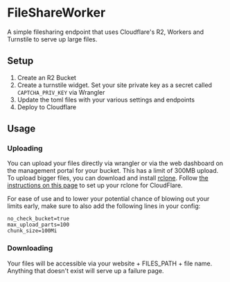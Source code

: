 # FileShareWorker

A simple filesharing endpoint that uses Cloudflare's R2, Workers and Turnstile to serve up large files.

## Setup

1. Create an R2 Bucket
2. Create a turnstile widget. Set your site private key as a secret called `CAPTCHA_PRIV_KEY` via Wrangler
3. Update the toml files with your various settings and endpoints
4. Deploy to Cloudflare

## Usage

### Uploading

You can upload your files directly via wrangler or via the web dashboard on the management portal for your bucket. This has a limit of 300MB upload.
To upload bigger files, you can download and install [rclone](https://rclone.org/install/). Follow [the instructions on this page](https://developers.cloudflare.com/r2/examples/rclone/) to set up your rclone for CloudFlare.

For ease of use and to lower your potential chance of blowing out your limits early, make sure to also add the following lines in your config:

```text
no_check_bucket=true
max_upload_parts=100
chunk_size=100Mi
```

### Downloading

Your files will be accessible via your website + FILES_PATH + file name. Anything that doesn't exist will serve up a failure page.
